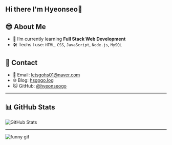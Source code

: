 ## Hi there I'm Hyeonseo👋

## 😎 About Me
- 🌱 I’m currently learning **Full Stack Web Development**
- 🛠️ Techs I use: `HTML`, `CSS`, `JavaScript`, `Node.js`, `MySQL`

## 💌 Contact
- 📧 Email: letsgohs01@naver.com
- 🌐 Blog: [hsgogo.log](https://velog.io/@hsgogo/posts)
- 🐱 GitHub: [@hyeonseogo](https://github.com/hyeonseogo)

---

## 📊 GitHub Stats

![GitHub Stats](https://github-readme-stats.vercel.app/api?username=hyeonseogo&show_icons=true&theme=tokyonight)

---
![funny gif](https://media.giphy.com/media/bcKmIWkUMCjVm/giphy.gif)

